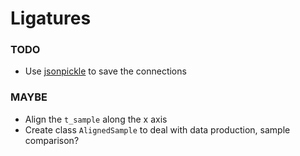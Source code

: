 # Ligatures

### TODO

* Use [jsonpickle](http://jsonpickle.github.io/) to save the connections

### MAYBE

* Align the `t_sample` along the x axis
* Create class `AlignedSample` to deal with data production, sample comparison?
